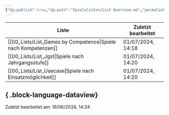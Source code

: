```yaml
---
{"dg-publish":true,"dg-path":"Spielelisten/List Overview.md","permalink":"/spielelisten/list-overview/","title":"Listenübersicht","pinned":true,"noteIcon":"2"}
---
```


| Liste                                                             | Zuletzt bearbeitet |
| ----------------------------------------------------------------- | ------------------ |
| [[00_Lists/List_Games by Competence\|Spiele nach Kompetenzen]] | 01/07/2024, 14:18  |
| [[00_Lists/List_Jgst\|Spiele nach Jahrgangsstufe]]             | 01/07/2024, 14:20  |
| [[00_Lists/List_Usecase\|Spiele nach Einsatzmöglichkeit]]      | 01/07/2024, 14:20  |

{ .block-language-dataview}
---
Zuletzt bearbeitet am: 19/06/2024, 14:24